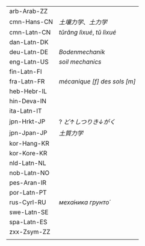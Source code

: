 | | |
|-|-|
| arb-Arab-ZZ |  |
| cmn-Hans-CN | _土壤力学_、_土力学_ |
| cmn-Latn-CN | _tǔrǎng lìxué_, _tǔ lìxué_ |
| dan-Latn-DK |  |
| deu-Latn-DE | _Bodenmechanik_ |
| eng-Latn-US | _soil mechanics_ |
| fin-Latn-FI |  |
| fra-Latn-FR | _mécanique [f] des sols [m]_ |
| heb-Hebr-IL |  |
| hin-Deva-IN |  |
| ita-Latn-IT |  |
| jpn-Hrkt-JP | ? _ど↑しつりき↓がく_ |
| jpn-Jpan-JP | _土質力学_ |
| kor-Hang-KR |  |
| kor-Kore-KR |  |
| nld-Latn-NL |  |
| nob-Latn-NO |  |
| pes-Aran-IR |  |
| por-Latn-PT |  |
| rus-Cyrl-RU | _меха́ника грунто́_ |
| swe-Latn-SE |  |
| spa-Latn-ES |  |
| zxx-Zsym-ZZ |  |
|  |  |
